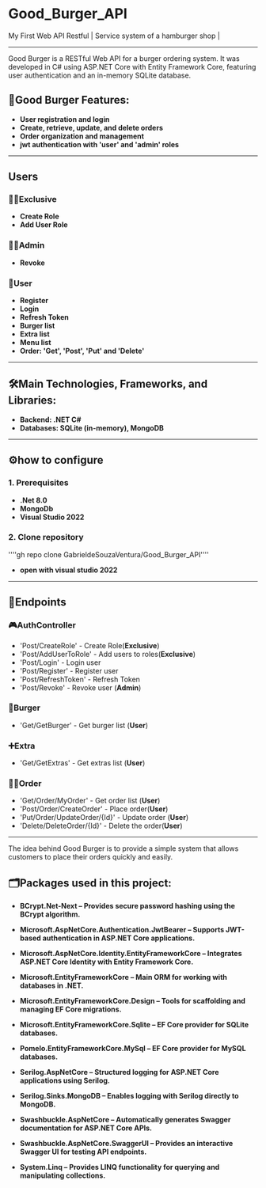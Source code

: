 # Good_Burger_API
My First Web API Restful | Service system of a hamburger shop |

---

Good Burger is a RESTful Web API for a burger ordering system. It was developed in C# using ASP.NET Core with Entity Framework Core, featuring user authentication and an in-memory SQLite database.

## 🚀Good Burger Features:

- **User registration and login**
- **Create, retrieve, update, and delete orders**
- **Order organization and management**
- **jwt authentication with 'user' and 'admin' roles**

---
## Users

### 👨‍💻Exclusive
- **Create Role**
- **Add User Role**

### 👨‍🔧Admin
- **Revoke**

### 🍔User
- **Register**
- **Login**
- **Refresh Token**
- **Burger list**
- **Extra list**
- **Menu list**
- **Order: 'Get', 'Post', 'Put' and 'Delete'**

---

## 🛠️Main Technologies, Frameworks, and Libraries:

- **Backend: .NET C#**
- **Databases: SQLite (in-memory), MongoDB**

---

## ⚙️how to configure

### 1. Prerequisites
- **.Net 8.0**
- **MongoDb**
- **Visual Studio 2022**

### 2. Clone repository
''''gh repo clone GabrieldeSouzaVentura/Good_Burger_API''''
- **open with visual studio 2022**

---

## 🔧Endpoints

### 🎮AuthController 
- 'Post/CreateRole' - Create Role(**Exclusive**)
- 'Post/AddUserToRole' - Add users to roles(**Exclusive**)
- 'Post/Login' - Login user
- 'Post/Register' - Register user
- 'Post/RefreshToken' - Refresh Token
- 'Post/Revoke' - Revoke user (**Admin**)

### 🍔Burger
- 'Get/GetBurger' - Get burger list (**User**)

### ➕Extra
- 'Get/GetExtras' - Get extras list (**User**)

### 🙋‍♂️Order
- 'Get/Order/MyOrder' - Get order list (**User**)
- 'Post/Order/CreateOrder' - Place order(**User**)
- 'Put/Order/UpdateOrder/{Id}' - Update order (**User**)
- 'Delete/DeleteOrder/{Id}' - Delete the order(**User**)

---

The idea behind Good Burger is to provide a simple system that allows customers to place their orders quickly and easily.

## 🗂️Packages used in this project:

- **BCrypt.Net-Next – Provides secure password hashing using the BCrypt algorithm.**

- **Microsoft.AspNetCore.Authentication.JwtBearer – Supports JWT-based authentication in ASP.NET Core applications.**

- **Microsoft.AspNetCore.Identity.EntityFrameworkCore – Integrates ASP.NET Core Identity with Entity Framework Core.**

- **Microsoft.EntityFrameworkCore – Main ORM for working with databases in .NET.**

- **Microsoft.EntityFrameworkCore.Design – Tools for scaffolding and managing EF Core migrations.**

- **Microsoft.EntityFrameworkCore.Sqlite – EF Core provider for SQLite databases.**

- **Pomelo.EntityFrameworkCore.MySql – EF Core provider for MySQL databases.**

- **Serilog.AspNetCore – Structured logging for ASP.NET Core applications using Serilog.**

- **Serilog.Sinks.MongoDB – Enables logging with Serilog directly to MongoDB.**

- **Swashbuckle.AspNetCore – Automatically generates Swagger documentation for ASP.NET Core APIs.**

- **Swashbuckle.AspNetCore.SwaggerUI – Provides an interactive Swagger UI for testing API endpoints.**

- **System.Linq – Provides LINQ functionality for querying and manipulating collections.**